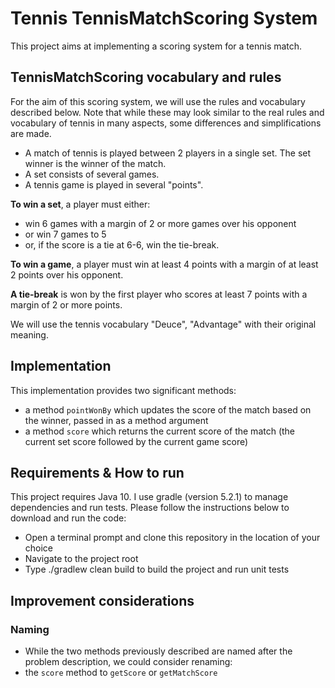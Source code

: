 # Tennis TennisMatchScoring System

This project aims at implementing a scoring system for a tennis match.

## TennisMatchScoring vocabulary and rules

For the aim of this scoring system, we will use the rules and vocabulary described below. Note that while these may look similar to the real rules and vocabulary of tennis in many aspects, some differences and simplifications are made.
 - A match of tennis is played between 2 players in a single set. The set winner is the winner of the match.
 - A set consists of several games.
 - A tennis game is played in several "points".
 
 **To win a set**, a player must either:
  - win 6 games with a margin of 2 or more games over his opponent
  - or win 7 games to 5
  - or, if the score is a tie at 6-6, win the tie-break.
  
 **To win a game**, a player must win at least 4 points with a margin of at least 2 points over his opponent.
 
 **A tie-break** is won by the first player who scores at least 7 points with a margin of 2 or more points.
 
 We will use the tennis vocabulary "Deuce", "Advantage" with their original meaning.
 
 ## Implementation
 
This implementation provides two significant methods:
 - a method `pointWonBy` which updates the score of the match based on the winner, passed in as a method argument
 - a method `score` which returns the current score of the match (the current set score followed by the current game score)
 
 ## Requirements & How to run
 
 
This project requires Java 10. I use gradle (version 5.2.1) to manage dependencies and run tests. Please follow the instructions below to download and run the code:

 - Open a terminal prompt and clone this repository in the location of your choice
 - Navigate to the project root
 - Type ./gradlew clean build to build the project and run unit tests
 
 
 ## Improvement considerations
 
 ### Naming
 
 - While the two methods previously described are named after the problem description, we could consider renaming:
  - the `score` method to `getScore` or `getMatchScore`
